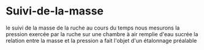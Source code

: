 # Suivi-de-la-masse
le suivi de la masse de la ruche au cours du temps nous mesurons la pression exercée par la ruche sur une chambre à air remplie d'eau sucrée la relation entre la masse et la pression a fait l'objet d'un étalonnage préalable
